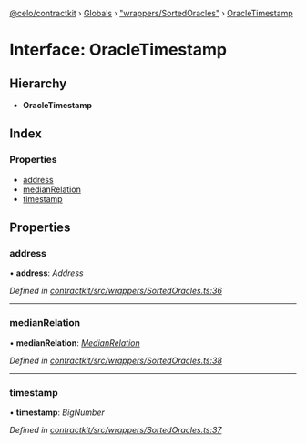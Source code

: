 [@celo/contractkit](../README.md) › [Globals](../globals.md) › ["wrappers/SortedOracles"](../modules/_wrappers_sortedoracles_.md) › [OracleTimestamp](_wrappers_sortedoracles_.oracletimestamp.md)

# Interface: OracleTimestamp

## Hierarchy

* **OracleTimestamp**

## Index

### Properties

* [address](_wrappers_sortedoracles_.oracletimestamp.md#address)
* [medianRelation](_wrappers_sortedoracles_.oracletimestamp.md#medianrelation)
* [timestamp](_wrappers_sortedoracles_.oracletimestamp.md#timestamp)

## Properties

###  address

• **address**: *Address*

*Defined in [contractkit/src/wrappers/SortedOracles.ts:36](https://github.com/celo-org/celo-monorepo/blob/master/packages/sdk/contractkit/src/wrappers/SortedOracles.ts#L36)*

___

###  medianRelation

• **medianRelation**: *[MedianRelation](../enums/_wrappers_sortedoracles_.medianrelation.md)*

*Defined in [contractkit/src/wrappers/SortedOracles.ts:38](https://github.com/celo-org/celo-monorepo/blob/master/packages/sdk/contractkit/src/wrappers/SortedOracles.ts#L38)*

___

###  timestamp

• **timestamp**: *BigNumber*

*Defined in [contractkit/src/wrappers/SortedOracles.ts:37](https://github.com/celo-org/celo-monorepo/blob/master/packages/sdk/contractkit/src/wrappers/SortedOracles.ts#L37)*
